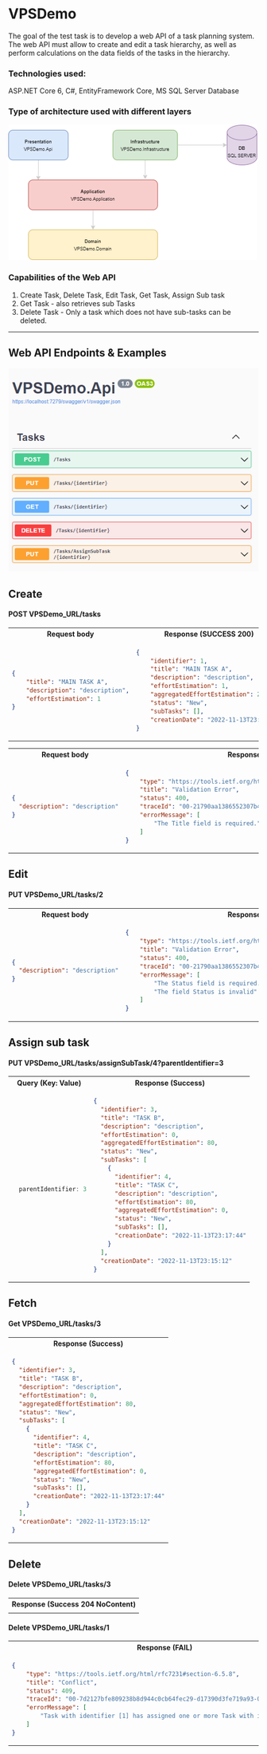 # VPSDemo

The goal of the test task is to develop a web API of a task planning system. The web API must allow to
create and edit a task hierarchy, as well as perform calculations on the data fields of the tasks in the
hierarchy.

### Technologies used:
ASP.NET Core 6, C#, EntityFramework Core, MS SQL Server Database

### Type of architecture used with different layers

![promisechains](https://github.com/domkris/files/blob/master/VPSDemo/cleanarch.png?raw=true)

### Capabilities of the Web API
1. Create Task, Delete Task, Edit Task, Get Task, Assign Sub task
2. Get Task - also retrieves sub Tasks
3. Delete Task - Only a task which does not have sub-tasks can be deleted.

<hr>

## Web API Endpoints & Examples

![promisechains](https://github.com/domkris/files/blob/master/VPSDemo/webapi_1.png?raw=true)

## Create
#### POST VPSDemo_URL/tasks

<table>
<tr>
<th> Request body </th>
<th> Response (SUCCESS 200) </th>
</tr>
<tr>
<td>

```json
{
    "title": "MAIN TASK A",
    "description": "description",
    "effortEstimation": 1
}
```

</td>
<td>

```json
{
    "identifier": 1,
    "title": "MAIN TASK A",
    "description": "description",
    "effortEstimation": 1,
    "aggregatedEffortEstimation": 281,
    "status": "New",
    "subTasks": [],
    "creationDate": "2022-11-13T23:15:12"
}
```

</td>
</tr>
</table>


<table>
<tr>
<th> Request body </th>
<th> Response (FAIL) </th>
</tr>
<tr>
<td>

```json
{ 
  "description": "description"
}
```

</td>
<td>

```json
{
    "type": "https://tools.ietf.org/html/rfc7231#section-6.5.1",
    "title": "Validation Error",
    "status": 400,
    "traceId": "00-21790aa1386552307b4397420650fefa-18df5db6c8db92e1-00",
    "errorMessage": [
        "The Title field is required."
    ]
}
```

</td>
</tr>
</table>

## Edit
#### PUT VPSDemo_URL/tasks/2


<table>
<tr>
<th> Request body </th>
<th> Response (FAIL) </th>
</tr>
<tr>
<td>

```json
{ 
  "description": "description"
}
```

</td>
<td>

```json
{
    "type": "https://tools.ietf.org/html/rfc7231#section-6.5.1",
    "title": "Validation Error",
    "status": 400,
    "traceId": "00-21790aa1386552307b4397420650fefa-18df5db6c8db92e1-00",
    "errorMessage": [
        "The Status field is required.",
        "The field Status is invalid"
    ]
}
```

</td>
</tr>
</table>

## Assign sub task
#### PUT VPSDemo_URL/tasks/assignSubTask/4?parentIdentifier=3

<table>
<tr>
<th> Query (Key: Value) </th>
<th> Response (Success) </th>
</tr>
<tr>
<td>

```javascript

  parentIdentifier: 3

```

</td>
<td>

```json
{
  "identifier": 3,
  "title": "TASK B",
  "description": "description",
  "effortEstimation": 0,
  "aggregatedEffortEstimation": 80,
  "status": "New",
  "subTasks": [
    {
      "identifier": 4,
      "title": "TASK C",
      "description": "description",
      "effortEstimation": 80,
      "aggregatedEffortEstimation": 0,
      "status": "New",
      "subTasks": [],
      "creationDate": "2022-11-13T23:17:44"
    }
  ],
  "creationDate": "2022-11-13T23:15:12"
}
```

</td>
</tr>
</table>

## Fetch 
#### Get VPSDemo_URL/tasks/3

<table>
<tr>
<th> Response (Success) </th>
</tr>
<tr>
<td>

```json
{
  "identifier": 3,
  "title": "TASK B",
  "description": "description",
  "effortEstimation": 0,
  "aggregatedEffortEstimation": 80,
  "status": "New",
  "subTasks": [
    {
      "identifier": 4,
      "title": "TASK C",
      "description": "description",
      "effortEstimation": 80,
      "aggregatedEffortEstimation": 0,
      "status": "New",
      "subTasks": [],
      "creationDate": "2022-11-13T23:17:44"
    }
  ],
  "creationDate": "2022-11-13T23:15:12"
}
```

</td>
</tr>
</table>


## Delete 
#### Delete VPSDemo_URL/tasks/3

<table>
<tr>
<th> Response (Success 204 NoContent) </th>
</tr>
<tr>
<td>


</td>
</tr>
</table>

#### Delete VPSDemo_URL/tasks/1

<table>
<tr>
<th> Response (FAIL) </th>
</tr>
<tr>
<td>

```json
{
    "type": "https://tools.ietf.org/html/rfc7231#section-6.5.8",
    "title": "Conflict",
    "status": 409,
    "traceId": "00-7d2127bfe809238b8d944c0cb64fec29-d17390d3fe719a93-00",
    "errorMessage": [
        "Task with identifier [1] has assigned one or more Task with identifiers: [4]"
    ]
}
```

</td>
</tr>
</table>
